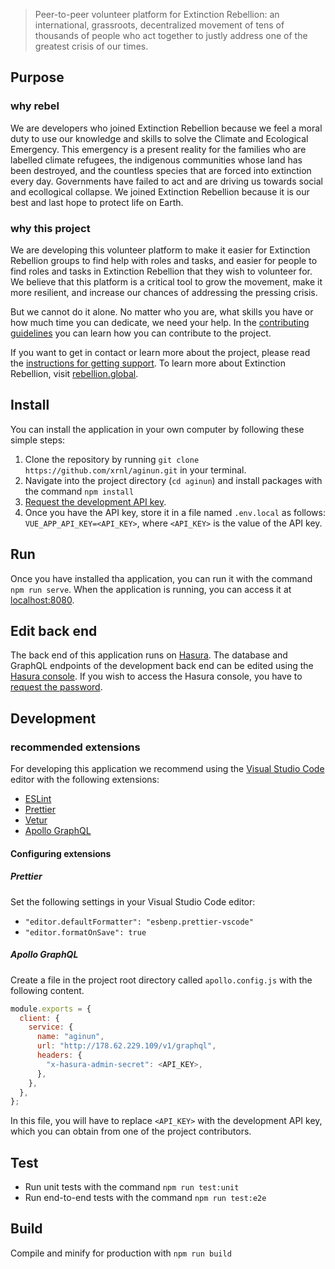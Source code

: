 > Peer-to-peer volunteer platform for Extinction Rebellion: an international, grassroots, decentralized movement of tens of thousands of people who act together to justly address one of the greatest crisis of our times.

## Purpose

### why rebel

We are developers who joined Extinction Rebellion because we feel a moral duty to use our knowledge and skills to solve the Climate and Ecological Emergency. This emergency is a present reality for the families who are labelled climate refugees, the indigenous communities whose land has been destroyed, and the countless species that are forced into extinction every day. Governments have failed to act and are driving us towards social and ecollogical collapse. We joined Extinction Rebellion because it is our best and last hope to protect life on Earth. 

### why this project

We are developing this volunteer platform to make it easier for Extinction Rebellion groups to find help with roles and tasks, and easier for people to find roles and tasks in Extinction Rebellion that they wish to volunteer for. We believe that this platform is a critical tool to grow the movement, make it more resilient, and increase our chances of addressing the pressing crisis.

But we cannot do it alone. No matter who you are, what skills you have or how much time you can dedicate, we need your help. In the [contributing guidelines](https://github.com/xrnl/aginun/blob/master/CONTRIBUTING.md) you can learn how you can contribute to the project.

If you want to get in contact or learn more about the project, please read the [instructions for getting support](https://github.com/xrnl/aginun/blob/master/SUPPORT.md). To learn more about Extinction Rebellion, visit [rebellion.global](https://rebellion.global).

## Install

You can install the application in your own computer by following these simple steps:

1. Clone the repository by running `git clone https://github.com/xrnl/aginun.git` in your terminal.
2. Navigate into the project directory (`cd aginun`) and install packages with the command `npm install`
3. [Request the development API key](https://github.com/xrnl/aginun/blob/master/SUPPORT.md).  
4. Once you have the API key, store it in a file named `.env.local` as follows: `VUE_APP_API_KEY=<API_KEY>`, where `<API_KEY>` is the value of the API key. 

## Run

Once you have installed tha application, you can run it with the command `npm run serve`. When the application is running, you can access it at [localhost:8080](http://localhost:8080).

## Edit back end

The back end of this application runs on [Hasura](https://hasura.io/). The database and GraphQL endpoints of the development back end can be edited using the [Hasura console](http://178.62.229.109/console). If you wish to access the Hasura console, you have to [request the password](https://github.com/xrnl/aginun/blob/master/SUPPORT.md).

## Development

### recommended extensions
For developing this application we recommend using the [Visual Studio Code](https://code.visualstudio.com/) editor with the following extensions:

- [ESLint](https://github.com/Microsoft/vscode-eslint.git)
- [Prettier](https://github.com/prettier/prettier-vscode.git)
- [Vetur](https://github.com/vuejs/vetur.git)
- [Apollo GraphQL](https://github.com/apollographql/apollo-tooling)

#### Configuring extensions

##### Prettier

Set the following settings in your Visual Studio Code editor:

- `"editor.defaultFormatter": "esbenp.prettier-vscode"`
- `"editor.formatOnSave": true`

##### Apollo GraphQL

Create a file in the project root directory called `apollo.config.js` with the following content.

```js
module.exports = {
  client: {
    service: {
      name: "aginun",
      url: "http://178.62.229.109/v1/graphql",
      headers: {
        "x-hasura-admin-secret": <API_KEY>,
      },
    },
  },
};
```
In this file, you will have to replace `<API_KEY>` with the development API key, which you can obtain from one of the project contributors.

## Test

* Run unit tests with the command `npm run test:unit`
* Run end-to-end tests with the command `npm run test:e2e`

## Build 

Compile and minify for production with `npm run build`
